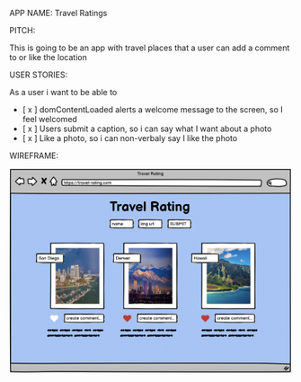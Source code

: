 APP NAME: Travel Ratings

PITCH: 

This is going to be an app with travel places that a user can add a comment to or like the location 

USER STORIES:

As a user i want to be able to 

- [ x ] domContentLoaded alerts a welcome message to the screen, so I feel welcomed
- [ x ] Users submit a caption, so i can say what I want about a photo
- [ x ] Like a photo, so i can non-verbaly say I like the photo

WIREFRAME:

![alt text](Wireframe/travel-rating.png)

